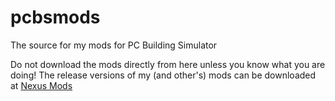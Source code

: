# pcbsmods
The source for my mods for PC Building Simulator

Do not download the mods directly from here unless you know what you are doing!
The release versions of my (and other's) mods can be downloaded at [Nexus Mods](https://www.nexusmods.com/pcbuildingsimulator/mods/) 
